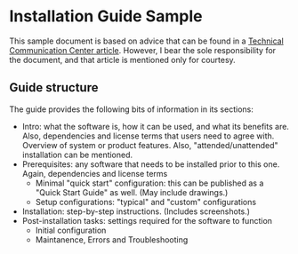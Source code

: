# Installation Guide Sample

This sample document is based on advice that can be found in a [Technical Communication Center article](https://technicalcommunicationcenter.com/2009/09/09/how-to-write-a-software-installation-guide/). However, I bear the sole responsibility for the document, and that article is mentioned only for courtesy.

## Guide structure

The guide provides the following bits of information in its sections:

- Intro: what the software is, how it can be used, and what its benefits are. Also, dependencies and license terms that users need to agree with. Overview of system or product features. Also, "attended/unattended" installation can be mentioned.
- Prerequisites: any software that needs to be installed prior to this one. Again, dependencies and license terms
  - Minimal "quick start" configuration: this can be published as a "Quick Start Guide" as well. (May include drawings.)
  - Setup configurations: "typical" and "custom" configurations
- Installation: step-by-step instructions. (Includes screenshots.)
- Post-installation tasks: settings required for the software to function
  - Initial configuration
  - Maintanence, Errors and Troubleshooting
